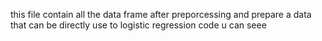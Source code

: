 this file contain all the data frame after preporcessing and prepare a data that can be directly use to logistic regression code u can seee
